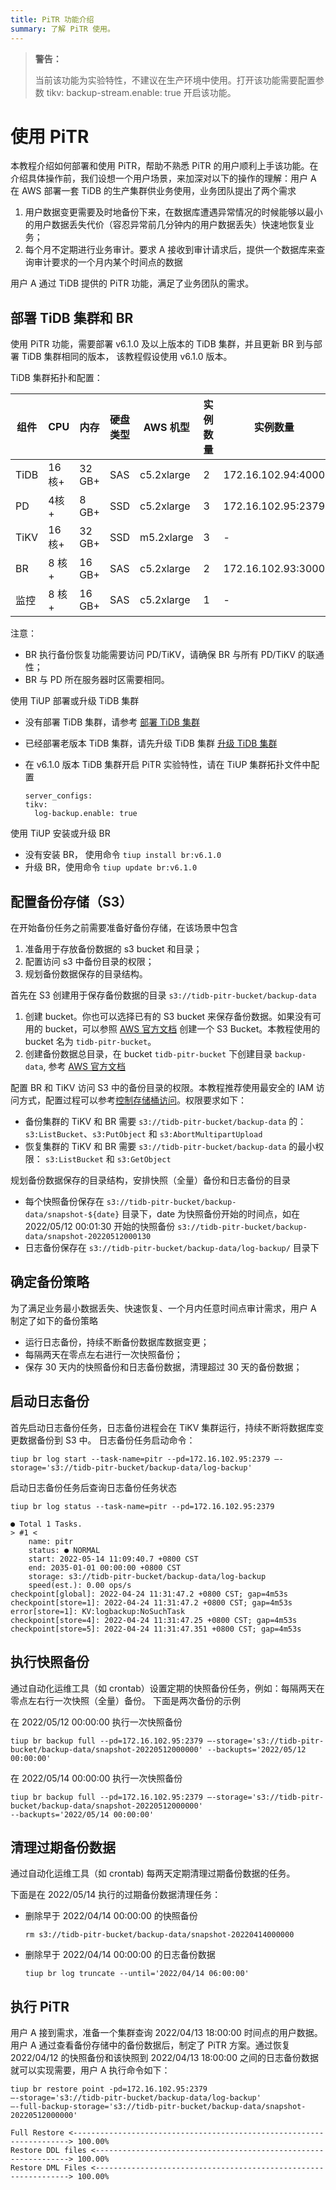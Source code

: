 ```yaml
---
title: PiTR 功能介绍 
summary: 了解 PiTR 使用。
---
```


> **警告：**
>
> 当前该功能为实验特性，不建议在生产环境中使用。打开该功能需要配置参数 tikv:  backup-stream.enable: true 开启该功能。

# 使用 PiTR 

本教程介绍如何部署和使用 PiTR，帮助不熟悉 PiTR 的用户顺利上手该功能。在介绍具体操作前，我们设想一个用户场景，来加深对以下的操作的理解：用户 A 在 AWS 部署一套 TiDB 的生产集群供业务使用，业务团队提出了两个需求

1. 用户数据变更需要及时地备份下来，在数据库遭遇异常情况的时候能够以最小的用户数据丢失代价（容忍异常前几分钟内的用户数据丢失）快速地恢复业务；
2. 每个月不定期进行业务审计。要求 A  接收到审计请求后，提供一个数据库来查询审计要求的一个月内某个时间点的数据 

用户 A 通过 TiDB 提供的 PiTR 功能，满足了业务团队的需求。

## 部署 TiDB 集群和 BR

使用 PiTR 功能，需要部署 v6.1.0 及以上版本的 TiDB 集群，并且更新 BR 到与部署 TiDB 集群相同的版本， 该教程假设使用 v6.1.0 版本。

TiDB 集群拓扑和配置：

|**组件** | **CPU** | **内存** |**硬盘类型** | **AWS 机型** | **实例数量** | **实例数量** |
| --- | --- | --- | --- | --- | --- | --- |
| TiDB | 16 核+ | 32 GB+ | SAS | c5.2xlarge | 2 | 172.16.102.94:4000 |
| PD | 4核+ | 8 GB+ | SSD | c5.2xlarge | 3 | 172.16.102.95:2379 |
| TiKV | 16 核+ | 32 GB+ | SSD | m5.2xlarge | 3 | - |
| BR | 8 核+ | 16 GB+ | SAS | c5.2xlarge |  2 | 172.16.102.93:3000 |
| 监控 | 8 核+ | 16 GB+ | SAS | c5.2xlarge | 1 | - |

注意：

- BR 执行备份恢复功能需要访问 PD/TiKV，请确保 BR 与所有 PD/TiKV 的联通性；
- BR 与 PD 所在服务器时区需要相同。

使用 TiUP 部署或升级 TiDB 集群

- 没有部署 TiDB 集群，请参考 [部署 TiDB 集群](/production-deployment-using-tiup.md)
- 已经部署老版本 TiDB 集群，请先升级 TiDB 集群 [升级 TiDB 集群](/upgrade-tidb-using-tiup.md)
- 在 v6.1.0 版本 TiDB 集群开启 PiTR 实验特性，请在 TiUP 集群拓扑文件中配置

  ```shell
  server_configs:
  tikv:
    log-backup.enable: true
  ```

使用 TiUP 安装或升级 BR  

- 没有安装 BR， 使用命令 `tiup install br:v6.1.0` 
- 升级 BR，使用命令 `tiup update br:v6.1.0` 

## 配置备份存储（S3）

在开始备份任务之前需要准备好备份存储，在该场景中包含 

1. 准备用于存放备份数据的 s3 bucket 和目录；
2. 配置访问 s3 中备份目录的权限；
3. 规划备份数据保存的目录结构。

首先在 S3 创建用于保存备份数据的目录 `s3://tidb-pitr-bucket/backup-data`

1. 创建 bucket。你也可以选择已有的 S3 bucket 来保存备份数据。如果没有可用的 bucket，可以参照 [AWS 官方文档](https://docs.aws.amazon.com/zh_cn/AmazonS3/latest/user-guide/create-bucket.html) 创建一个 S3  Bucket。本教程使用的 bucket 名为 `tidb-pitr-bucket`。 
2. 创建备份数据总目录，在 bucket `tidb-pitr-bucket` 下创建目录 `backup-data`, 参考 [AWS 官方文档](https://docs.aws.amazon.com/zh_cn/AmazonS3/latest/user-guide/create-folder.html)

配置 BR  和 TiKV  访问 S3 中的备份目录的权限。本教程推荐使用最安全的 IAM 访问方式，配置过程可以参考[控制存储桶访问](https://docs.aws.amazon.com/zh_cn/AmazonS3/latest/userguide/walkthrough1.html)。权限要求如下：

- 备份集群的  TiKV 和 BR 需要  `s3://tidb-pitr-bucket/backup-data` 的： `s3:ListBucket`、`s3:PutObject` 和 `s3:AbortMultipartUpload`
- 恢复集群的  TiKV 和 BR 需要  `s3://tidb-pitr-bucket/backup-data` 的最小权限： `s3:ListBucket` 和 `s3:GetObject`

规划备份数据保存的目录结构，安排快照（全量）备份和日志备份的目录

- 每个快照备份保存在 `s3://tidb-pitr-bucket/backup-data/snapshot-${date}` 目录下，date 为快照备份开始的时间点，如在 2022/05/12 00:01:30 开始的快照备份  `s3://tidb-pitr-bucket/backup-data/snapshot-20220512000130`
- 日志备份保存在 `s3://tidb-pitr-bucket/backup-data/log-backup/` 目录下

## 确定备份策略

为了满足业务最小数据丢失、快速恢复、一个月内任意时间点审计需求，用户 A 制定了如下的备份策略

- 运行日志备份，持续不断备份数据库数据变更；
- 每隔两天在零点左右进行一次快照备份；
- 保存 30 天内的快照备份和日志备份数据，清理超过 30 天的备份数据；

## 启动日志备份

首先启动日志备份任务，日志备份进程会在 TiKV 集群运行，持续不断将数据库变更数据备份到 S3 中。 日志备份任务启动命令：

```shell
tiup br log start --task-name=pitr --pd=172.16.102.95:2379 –-storage='s3://tidb-pitr-bucket/backup-data/log-backup'
```

启动日志备份任务后查询日志备份任务状态

```shell
tiup br log status --task-name=pitr --pd=172.16.102.95:2379 

● Total 1 Tasks.
> #1 <
    name: pitr
    status: ● NORMAL
    start: 2022-05-14 11:09:40.7 +0800 CST
    end: 2035-01-01 00:00:00 +0800 CST
    storage: s3://tidb-pitr-bucket/backup-data/log-backup
    speed(est.): 0.00 ops/s
checkpoint[global]: 2022-04-24 11:31:47.2 +0800 CST; gap=4m53s
checkpoint[store=1]: 2022-04-24 11:31:47.2 +0800 CST; gap=4m53s
error[store=1]: KV:logbackup:NoSuchTask
checkpoint[store=4]: 2022-04-24 11:31:47.25 +0800 CST; gap=4m53s
checkpoint[store=5]: 2022-04-24 11:31:47.351 +0800 CST; gap=4m53s
```

## 执行快照备份

通过自动化运维工具（如 crontab）设置定期的快照备份任务，例如：每隔两天在零点左右行一次快照（全量）备份。 下面是两次备份的示例

在 2022/05/12 00:00:00 执行一次快照备份

```shell
tiup br backup full --pd=172.16.102.95:2379 –-storage='s3://tidb-pitr-bucket/backup-data/snapshot-20220512000000' --backupts='2022/05/12 00:00:00'
```

在 2022/05/14 00:00:00 执行一次快照备份

```shell
tiup br backup full --pd=172.16.102.95:2379 –-storage='s3://tidb-pitr-bucket/backup-data/snapshot-20220512000000'
--backupts='2022/05/14 00:00:00'
```

## 清理过期备份数据

通过自动化运维工具（如 crontab)  每两天定期清理过期备份数据的任务。

下面是在 2022/05/14 执行的过期备份数据清理任务：

- 删除早于 2022/04/14 00:00:00 的快照备份  

  ```shell
  rm s3://tidb-pitr-bucket/backup-data/snapshot-20220414000000
  ```

- 删除早于 2022/04/14 00:00:00  的日志备份数据

  ```shell
  tiup br log truncate --until='2022/04/14 06:00:00'
  ```

## 执行 PiTR

用户 A 接到需求，准备一个集群查询 2022/04/13 18:00:00 时间点的用户数据。用户 A 通过查看备份存储中的备份数据后，制定了 PiTR 方案。通过恢复 2022/04/12 的快照备份和该快照到 2022/04/13 18:00:00 之间的日志备份数据就可以实现需要，用户 A 执行命令如下：

```shell
tiup br restore point -pd=172.16.102.95:2379
–-storage='s3://tidb-pitr-bucket/backup-data/log-backup'
–-full-backup-storage='s3://tidb-pitr-bucket/backup-data/snapshot-20220512000000' 

Full Restore <---------------------------------------------------------------------> 100.00%
Restore DDL files <----------------------------------------------------------------> 100.00%
Restore DML Files <----------------------------------------------------------------> 100.00%
```
